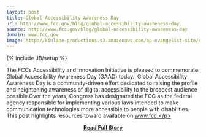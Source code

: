 ```yaml
---
layout: post
title: Global Accessibility Awareness Day
url: http://www.fcc.gov/blog/global-accessibility-awareness-day
source: http://www.fcc.gov/blog/global-accessibility-awareness-day
domain: www.fcc.gov
image: http://kinlane-productions.s3.amazonaws.com/ap-evangelist-site/curated/screenshots/8493_www_fcc_gov.png
---
```

{% include JB/setup %}<p>The FCCs Accessibility and Innovation Initiative is pleased to commemorate Global Accessibility Awareness Day (GAAD) today.  Global Accessibility Awareness Day is a community-driven effort dedicated to raising the profile and heightening awareness of digital accessibility to the broadest audience possible.Over the years, Congress has designated the FCC as the federal agency responsible for implementing various laws intended to make communication technologies more accessible to people with disabilities.  This post highlights resources toward available on www.fcc.</p>
<center><p><a href="http://www.fcc.gov/blog/global-accessibility-awareness-day" style='padding:25px; font-sze:18px; font-weight: bold;'>Read Full Story</a></p></center>
